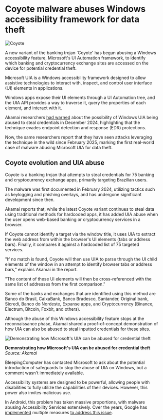 # Coyote malware abuses Windows accessibility framework for data theft

![Coyote](https://www.bleepstatic.com/content/hl-images/2025/07/22/coyote.jpg)

A new variant of the banking trojan 'Coyote' has begun abusing a Windows accessibility feature, Microsoft's UI Automation framework, to identify which banking and cryptocurrency exchange sites are accessed on the device for potential credential theft.

Microsoft UIA is a Windows accessibility framework designed to allow assistive technologies to interact with, inspect, and control user interface (UI) elements in applications.

Windows apps expose their UI elements through a UI Automation tree, and the UIA API provides a way to traverse it, query the properties of each element, and interact with it.

Akamai researchers [had warned](https://www.akamai.com/blog/security-research/windows-ui-automation-attack-technique-evades-edr) about the possibility of Windows UIA being abused to steal credentials in December 2024, highlighting that the technique evades endpoint detection and response (EDR) protections.

Now, the same researchers report that they have seen attacks leveraging the technique in the wild since February 2025, marking the first real-world case of malware abusing Microsoft UIA for data theft.

## Coyote evolution and UIA abuse

Coyote is a banking trojan that attempts to steal credentials for 75 banking and cryptocurrency exchange apps, primarily targeting Brazilian users.

The malware was first documented in February 2024, utilizing tactics such as keylogging and phishing overlays, and has undergone significant development since then.

Akamai reports that, while the latest Coyote variant continues to steal data using traditional methods for hardcoded apps, it has added UIA abuse when the user opens web-based banking or cryptocurrency services in a browser.

If Coyote cannot identify a target via the window title, it uses UIA to extract the web address from within the browser's UI elements (tabs or address bars). Finally, it compares it against a hardcoded list of 75 targeted services. 

"If no match is found, Coyote will then use UIA to parse through the UI child elements of the window in an attempt to identify browser tabs or address bars," explains Akamai in the report.

"The content of these UI elements will then be cross-referenced with the same list of addresses from the first comparison."

Some of the banks and exchanges that are identified using this method are Banco do Brasil, CaixaBank, Banco Bradesco, Santander, Original bank, Sicredi, Banco do Nordeste, Expanse apps, and Cryptocurrency (Binance, Electrum, Bitcoin, Foxbit, and others).

Although the abuse of this Windows accessibility feature stops at the reconnaissance phase, Akamai shared a proof-of-concept demonstration of how UIA can also be abused to steal inputted credentials for these sites.

![Demonstrating how Microsoft's UIA can be abused for credential theft](https://www.bleepstatic.com/images/news/security/malware/active-exploitation-coyote-malware-first-ui-automation-abuse-in-the-wild-four.gif)

**Demonstrating how Microsoft's UIA can be abused for credential theft**  
_Source: Akamai_

BleepingComputer has contacted Microsoft to ask about the potential introduction of safeguards to stop the abuse of UIA on Windows, but a comment wasn't immediately available.

Accessibility systems are designed to be powerful, allowing people with disabilities to fully utilize the capabilities of their devices. However, this power also invites malicious use.

In Android, this problem has taken massive proportions, with malware abusing Accessibility Services extensively. Over the years, Google has [implemented](https://www.bleepingcomputer.com/news/security/google-addresses-androids-biggest-security-problem-accessibility-services/) multiple measures [to address this issue](https://www.bleepingcomputer.com/news/security/malware-devs-already-bypassed-android-13s-new-security-feature/).